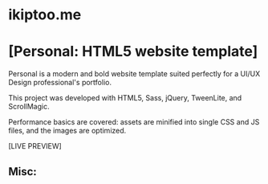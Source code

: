 # ikiptoo.me
# [Personal: HTML5 website template]

Personal is a modern and bold website template suited perfectly for a UI/UX Design professional's portfolio.

This project was developed with HTML5, Sass, jQuery, TweenLite, and ScrollMagic.

Performance basics are covered: assets are minified into single CSS and JS files, and the images are optimized.

[LIVE PREVIEW]

## Misc:


